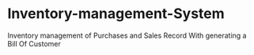 # Inventory-management-System
Inventory management of Purchases and Sales Record With generating a Bill Of Customer
